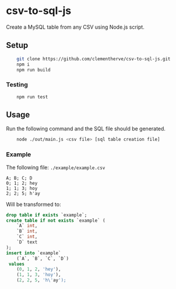 # csv-to-sql-js
Create a MySQL table from any CSV using Node.js script.

## Setup

```bash
    git clone https://github.com/clementherve/csv-to-sql-js.git
    npm i
    npm run build
```

### Testing
```
    npm run test
```

## Usage

Run the following command and the SQL file should be generated.

```bash
    node ./out/main.js <csv file> [sql table creation file]
```

### Example
The following file: `./example/example.csv`
```csv
A; B; C; D
0; 1; 2; hey
1; 1; 3; hoy
2; 2; 5; h'ay
```

Will be transformed to:
```sql
drop table if exists `example`; 
create table if not exists `example` (
	`A` int, 
	`B` int, 
	`C` int, 
	`D` text
); 
insert into `example` 
	(`A`, `B`, `C`, `D`)
 values 
	(0, 1, 2, 'hey'), 
	(1, 1, 3, 'hoy'), 
	(2, 2, 5, 'h\'ay');
```